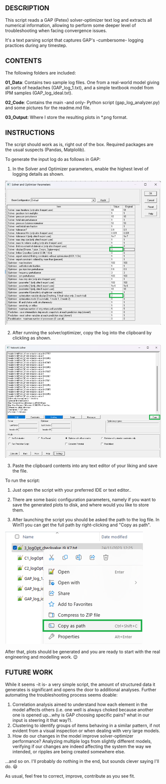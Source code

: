 ## DESCRIPTION

This script reads a GAP (Petex) solver-optimizer text log and extracts all numerical information, allowing to perform some deeper level of troubleshooting when facing convergence issues.

It's a text parsing script that captures GAP's -cumbersome- logging practices during any timestep.

## CONTENTS
The following folders are included:

**01_Data**: Contains two sample log files. One from a real-world model giving all sorts of headaches (GAP_log_1.txt), and a simple textbook model from IPM samples (GAP_log_ideal.txt).

**02_Code**: Contains the main -and only- Python script (gap_log_analyzer.py) and some pictures for the readme.md file.

**03_Output**: Where I store the resulting plots in *.png format.

## INSTRUCTIONS
The script should work as is, right out of the box. Required packages are the usual suspects (Pandas, Matplolib).

To generate the input log do as follows in GAP:
1. In the Solver and Optimizer parameters, enable the highest level of logging details as shown.

![alt text](02_Code/instruct01.png)

2. After running the solver/optimizer, copy the log into the clipboard by clickling as shown.

![alt text](02_Code/instruct02.png)

3. Paste the clipboard contents into any text editor of your liking and save the file.

To run the script: 

1. Just open the script with your preferred IDE or text editor..

2. There are some basic configuration parameters, namely if you want to save the generated plots to disk, and where would you like to store them.

3. After launching the script you should be asked the path to the log file. In Win11 you can get the full path by right-clicking and "Copy as path".

![alt text](02_Code/instruct03.png)

After that, plots should be generated and you are ready to start with the real engineering and modelling work. :wink:

## FUTURE WORK
While it seems -it is- a very simple script, the amount of structured data it generates is significant and opens the door to additional analyses. Further automating the troubleshooting process seems doable:

1. Correlation analysis aimed to understand how each element in the model affects others (i.e. one well is always choked because another one is opened up...why is GAP choosing specific pairs? what in our input is steering it that way?).
2. Clustering to identify groups of items behaving in a similar pattern, if not evident from a visual inspection or when dealing with very large models.
3. How do our changes in the model improve solver-optimizer performance? Analyzing multiple logs from slightly different models, verifying if our changes are indeed affecting the system the way we intended, or ripples are being created somewhere else.

...and so on. I'll probably do nothing in the end, but sounds clever saying I'll do. :smiley:

As usual, feel free to correct, improve, contribute as you see fit.